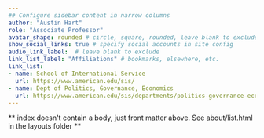 ```yaml
---
## Configure sidebar content in narrow columns
author: "Austin Hart"
role: "Associate Professor"
avatar_shape: rounded # circle, square, rounded, leave blank to exclude
show_social_links: true # specify social accounts in site config
audio_link_label:  # leave blank to exclude
link_list_label: "Affiliations" # bookmarks, elsewhere, etc.
link_list:
- name: School of International Service
  url: https://www.american.edu/sis/
- name: Dept of Politics, Governance, Economics
  url: https://www.american.edu/sis/departments/politics-governance-economics/
---
```


** index doesn't contain a body, just front matter above.
See about/list.html in the layouts folder **